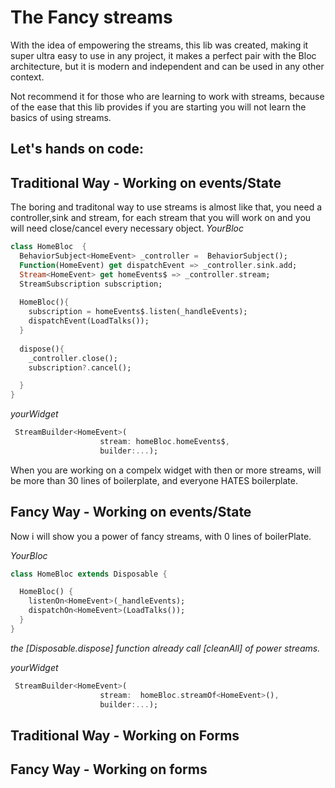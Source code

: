 
# The Fancy streams

 With the idea of empowering the streams, this lib was created, making it super ultra easy to use in any project, it makes a perfect pair with the Bloc architecture, but it is modern and independent and can be used in any other context. 

Not recommend it for those who are learning to work with streams, because of the ease that this lib provides if you are starting you will not learn the basics of using streams.

## Let's hands on code:


Traditional Way - Working on events/State
---
The boring and traditonal way to use streams is almost like that, you need a controller,sink and stream, for each stream that you will work on and you will need close/cancel every necessary object.
_YourBloc_
``` dart
class HomeBloc  {
  BehaviorSubject<HomeEvent> _controller =  BehaviorSubject();
  Function(HomeEvent) get dispatchEvent => _controller.sink.add;
  Stream<HomeEvent> get homeEvents$ => _controller.stream;
  StreamSubscription subscription;
  
  HomeBloc(){
    subscription = homeEvents$.listen(_handleEvents);
    dispatchEvent(LoadTalks());
  }
  
  dispose(){
    _controller.close();
    subscription?.cancel();

  }
}
```

_yourWidget_
``` dart
 StreamBuilder<HomeEvent>(
                    stream: homeBloc.homeEvents$,
                    builder:...);                 
```

When you are working on a compelx widget with then or more streams, will be more than 30 lines of boilerplate, and everyone HATES boilerplate.


Fancy Way - Working on events/State
---

Now i will show you a power of fancy streams, with 0 lines of boilerPlate.

_YourBloc_
``` dart
class HomeBloc extends Disposable {

  HomeBloc() {    
    listenOn<HomeEvent>(_handleEvents);
    dispatchOn<HomeEvent>(LoadTalks());
  }
}
```
_the [Disposable.dispose] function already call [cleanAll] of power streams._

_yourWidget_
``` dart
 StreamBuilder<HomeEvent>(
                    stream:  homeBloc.streamOf<HomeEvent>(),
                    builder:...);                 
```

Traditional Way - Working on Forms
---

Fancy Way - Working on forms
---
